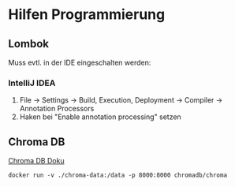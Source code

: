 # Hilfen Programmierung

## Lombok

Muss evtl. in der IDE eingeschalten werden:

### IntelliJ IDEA

1. File -> Settings -> Build, Execution, Deployment -> Compiler -> Annotation Processors
2. Haken bei "Enable annotation processing" setzen

## Chroma DB

[Chroma DB Doku](https://docs.trychroma.com/guides/deploy/docker)

```shell
docker run -v ./chroma-data:/data -p 8000:8000 chromadb/chroma
```